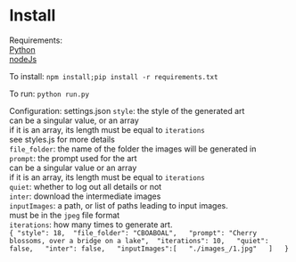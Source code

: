 # Install
Requirements:  
[Python](https://www.python.org/downloads/)  
[nodeJs](https://nodejs.org/en/download/)

To install:
```npm install;pip install -r requirements.txt```

To run: 
`python run.py`

Configuration:
settings.json
`style`: the style of the generated art  
can be a singular value, or an array  
if it is an array, its length must be equal to `iterations`  
see styles.js for more details  
`file_folder`: the name of the folder the images will be generated in  
`prompt`: the prompt used for the art  
can be a singular value or an array  
if it is an array, its length must be equal to `iterations`  
`quiet`: whether to log out all details or not  
`inter`: download the intermediate images  
`inputImages`: a path, or list of paths leading to input images.  
must be in the `jpeg` file format  
`iterations`: how many times to generate art.  
`{
    "style": 18, 
    "file_folder": "CBOABOAL",  
    "prompt": "Cherry blossoms, over a bridge on a lake", 
    "iterations": 10,  
    "quiet": false,  
    "inter": false,  
    "inputImages":[  
        "./images_/1.jpg"  
    ]  
}`
